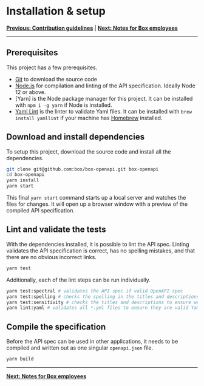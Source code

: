 # Installation & setup

**[Previous: Contribution guidelines](../CONTRIBUTING.md)** |
**[Next: Notes for Box employees](./boxers.md)**

---

## Prerequisites

This project has a few prerequisites.

* [Git](https://git-scm.com/) to download the source code
* [Node.js](https://nodejs.org/) for compilation and linting of the API
  specification. Ideally Node 12 or above.
* [Yarn] is the Node package manager for this project. It can be installed with
  `npm i -g yarn` if Node is installed.
* [Yaml Lint](https://github.com/adrienverge/yamllint) is the linter to validate
  Yaml files. It can be installed with `brew install yamllint` if your machine
  has [Homebrew](https://brew.sh) installed.

## Download and install dependencies

To setup this project, download the source code and install all the
dependencies.

```sh
git clone git@github.com:box/box-openapi.git box-openapi
cd box-openapi
yarn install
yarn start
```

This final `yarn start` command starts up a local server and watches the files
for changes. It will open up a browser window with a preview of the compiled API
specification.

## Lint and validate the tests

With the dependencies installed, it is possible to lint the API spec. Linting
validates the API specification is correct, has no spelling mistakes, and that
there are no obvious incorrect links.

```sh
yarn test
```

Additionally, each of the lint steps can be run individually.

```sh
yarn test:spectral # validates the API spec if valid OpenAPI spec
yarn test:spelling # checks the spelling in the titles and descriptions 
yarn test:sensitivity # checks the titles and descriptions to ensure we do not use an insensitive language
yarn lint:yaml # validates all *.yml files to ensure they are valid Yaml
```

## Compile the specification

Before the API spec can be used in other applications, it needs to be compiled
and written out as one singular `openapi.json` file.

```sh
yarn build
```

---

**[Next: Notes for Box employees](./boxers.md)**
